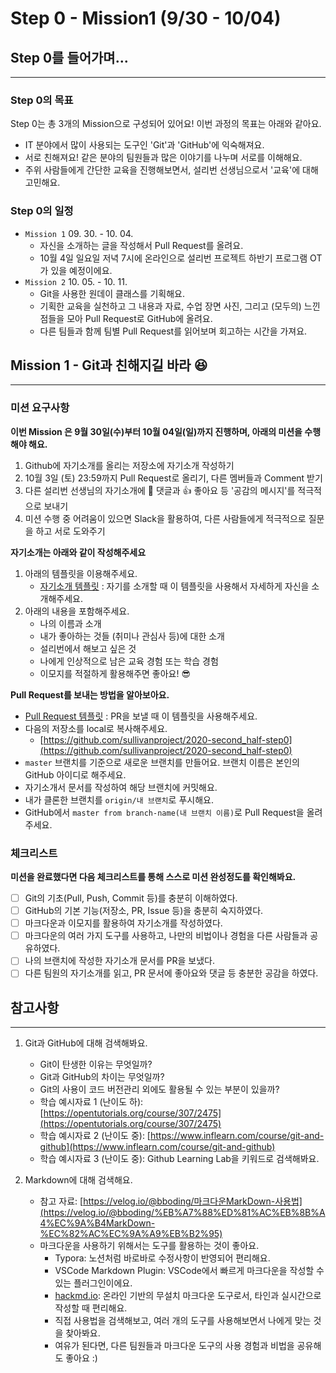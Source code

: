 # Step 0 - Mission1 (9/30 - 10/04)
## Step 0를 들어가며...

---

### Step 0의 목표

Step 0는 총 3개의 Mission으로 구성되어 있어요! 이번 과정의 목표는 아래와 같아요.

- IT 분야에서 많이 사용되는 도구인 'Git'과 'GitHub'에 익숙해져요.
- 서로 친해져요! 같은 분야의 팀원들과 많은 이야기를 나누며 서로를 이해해요.
- 주위 사람들에게 간단한 교육을 진행해보면서, 설리번 선생님으로서 '교육'에 대해 고민해요.

### Step 0의 일정

- `Mission 1` 09. 30. - 10. 04.
    - 자신을 소개하는 글을 작성해서 Pull Request를 올려요.
    - 10월 4일 일요일 저녁 7시에 온라인으로 설리번 프로젝트 하반기 프로그램 OT가 있을 예정이에요.
- `Mission 2` 10. 05. - 10. 11.
    - Git을 사용한 원데이 클래스를 기획해요.
    - 기획한 교육을 실천하고 그 내용과 자료, 수업 장면 사진, 그리고 (모두의) 느낀 점들을 모아 Pull Request로 GitHub에 올려요.
    - 다른 팀들과 함께 팀별 Pull Request를 읽어보며 회고하는 시간을 가져요.

## Mission 1 - Git과 친해지길 바라 😆

---

### 미션 요구사항

**이번 Mission 은 9월 30일(수)부터 10월 04일(일)까지 진행하며, 아래의 미션을 수행해야 해요.**

1. Github에 자기소개를 올리는 저장소에 자기소개 작성하기
2. 10월 3일 (토) 23:59까지 Pull Request로 올리기, 다른 멤버들과 Comment 받기
3. 다른 설리번 선생님의 자기소개에 💬 댓글과 👍 좋아요 등 '공감의 메시지'를 적극적으로 보내기
4. 미션 수행 중 어려움이 있으면 Slack을 활용하여, 다른 사람들에게 적극적으로 질문을 하고 서로 도와주기

**자기소개는 아래와 같이 작성해주세요**

1. 아래의 템플릿을 이용해주세요.
    - [자기소개 템플릿](https://github.com/sullivanproject/2020-second_half-step0/blob/master/mission1/profile/PROFILE_TEMPLATE.md) : 자기를 소개할 때 이 템플릿을 사용해서 자세하게 자신을 소개해주세요.
2. 아래의 내용을 포함해주세요.
    - 나의 이름과 소개
    - 내가 좋아하는 것들 (취미나 관심사 등)에 대한 소개
    - 설리번에서 해보고 싶은 것
    - 나에게 인상적으로 남은 교육 경험 또는 학습 경험
    - 이모지를 적절하게 활용해주면 좋아요! 😎

**Pull Request를 보내는 방법을 알아보아요.**

- [Pull Request 템플릿](https://github.com/sullivanproject/2020-second_half-step0/blob/master/.github/PULL_REQUEST_TEMPLATE.md) : PR을 보낼 때 이 템플릿을 사용해주세요.
- 다음의 저장소를 local로 복사해주세요.
    - [https://github.com/sullivanproject/2020-second_half-step0](https://github.com/sullivanproject/2020-second_half-step0)
- `master` 브랜치를 기준으로 새로운 브랜치를 만들어요. 브랜치 이름은 본인의 GitHub 아이디로 해주세요.
- 자기소개서 문서를 작성하여 해당 브랜치에 커밋해요.
- 내가 클론한 브랜치를 `origin/내 브랜치`로 푸시해요.
- GitHub에서 `master from branch-name(내 브랜치 이름)`로 Pull Request을 올려주세요.

### 체크리스트

**미션을 완료했다면 다음 체크리스트를 통해 스스로 미션 완성정도를 확인해봐요.**

- [ ]  Git의 기초(Pull, Push, Commit 등)를 충분히 이해하였다.
- [ ]  GitHub의 기본 기능(저장소, PR, Issue 등)을 충분히 숙지하였다.
- [ ]  마크다운과 이모지를 활용하여 자기소개를 작성하였다.
- [ ]  마크다운의 여러 가지 도구를 사용하고, 나만의 비법이나 경험을 다른 사람들과 공유하였다.
- [ ]  나의 브랜치에 작성한 자기소개 문서를 PR을 보냈다.
- [ ]  다른 팀원의 자기소개를 읽고, PR 문서에 좋아요와 댓글 등 충분한 공감을 하였다.

## 참고사항

---

1. Git과 GitHub에 대해 검색해봐요.
    - Git이 탄생한 이유는 무엇일까?
    - Git과 GitHub의 차이는 무엇일까?
    - Git의 사용이 코드 버전관리 외에도 활용될 수 있는 부분이 있을까?
    - 학습 예시자료 1 (난이도 하): [https://opentutorials.org/course/307/2475](https://opentutorials.org/course/307/2475)
    - 학습 예시자료 2 (난이도 중): [https://www.inflearn.com/course/git-and-github](https://www.inflearn.com/course/git-and-github)
    - 학습 예시자료 3 (난이도 중): Github Learning Lab을 키워드로 검색해봐요.

2. Markdown에 대해 검색해요.
    - 참고 자료: [https://velog.io/@bboding/마크다운MarkDown-사용법](https://velog.io/@bboding/%EB%A7%88%ED%81%AC%EB%8B%A4%EC%9A%B4MarkDown-%EC%82%AC%EC%9A%A9%EB%B2%95)
    - 마크다운을 사용하기 위해서는 도구를 활용하는 것이 좋아요.
        - Typora: 노션처럼 바로바로 수정사항이 반영되어 편리해요.
        - VSCode Markdown Plugin: VSCode에서 빠르게 마크다운을 작성할 수 있는 플러그인이에요.
        - [hackmd.io](http://hackmd.io/): 온라인 기반의 무설치 마크다운 도구로서, 타인과 실시간으로 작성할 때 편리해요.
        - 직접 사용법을 검색해보고, 여러 개의 도구를 사용해보면서 나에게 맞는 것을 찾아봐요.
        - 여유가 된다면, 다른 팀원들과 마크다운 도구의 사용 경험과 비법을 공유해도 좋아요 :)
